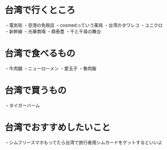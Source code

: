 # 台湾で行くところ
・電気街
・空港の免税店
・cosmedっていう薬局
・台湾のタワレコ
・ユニクロ
・新幹線
・光華商場
・鼎泰豊
・千と千尋の舞台

# 台湾で食べるもの
・牛肉麺
・ニューローメン
・愛玉子
・魯肉飯

# 台湾で買うもの
・タイガーバーム

# 台湾でおすすめしたいこと
・シムフリースマホもってたら台湾で旅行者用シムカードをゲットするといいよ
